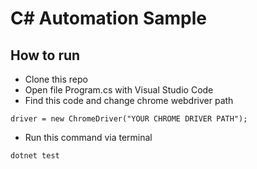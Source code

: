 # C# Automation Sample

## How to run

-  Clone this repo
-  Open file Program.cs with Visual Studio Code
-  Find this code and change chrome webdriver path 
```
driver = new ChromeDriver("YOUR CHROME DRIVER PATH");
```
-  Run this command via terminal
```
dotnet test
```